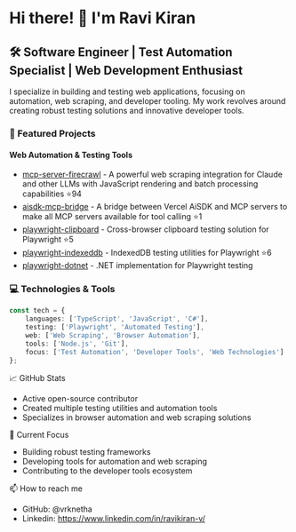 # Hi there! 👋 I'm Ravi Kiran

## 🛠️ Software Engineer | Test Automation Specialist | Web Development Enthusiast

I specialize in building and testing web applications, focusing on automation, web scraping, and developer tooling. My work revolves around creating robust testing solutions and innovative developer tools.

### 🔭 Featured Projects

#### Web Automation & Testing Tools
- [mcp-server-firecrawl](https://github.com/vrknetha/mcp-server-firecrawl) - A powerful web scraping integration for Claude and other LLMs with JavaScript rendering and batch processing capabilities ⭐94
- [aisdk-mcp-bridge](https://github.com/vrknetha/aisdk-mcp-bridge) - A bridge between Vercel AiSDK and MCP servers to make all MCP servers available for tool calling ⭐1
- [playwright-clipboard](https://github.com/vrknetha/playwright-clipboard) - Cross-browser clipboard testing solution for Playwright ⭐5
- [playwright-indexeddb](https://github.com/vrknetha/playwright-indexeddb) - IndexedDB testing utilities for Playwright ⭐6
- [playwright-dotnet](https://github.com/vrknetha/playwright-dotnet) - .NET implementation for Playwright testing

### 💻 Technologies & Tools
```typescript
const tech = {
    languages: ['TypeScript', 'JavaScript', 'C#'],
    testing: ['Playwright', 'Automated Testing'],
    web: ['Web Scraping', 'Browser Automation'],
    tools: ['Node.js', 'Git'],
    focus: ['Test Automation', 'Developer Tools', 'Web Technologies']
};
```
📈 GitHub Stats
- Active open-source contributor
- Created multiple testing utilities and automation tools
- Specializes in browser automation and web scraping solutions

🌱 Current Focus
- Building robust testing frameworks
- Developing tools for automation and web scraping
- Contributing to the developer tools ecosystem

📫 How to reach me
- GitHub: @vrknetha
- Linkedin: https://www.linkedin.com/in/ravikiran-v/
